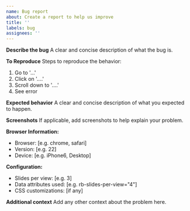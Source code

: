 ```yaml
---
name: Bug report
about: Create a report to help us improve
title: ''
labels: bug
assignees: ''
---
```


**Describe the bug**
A clear and concise description of what the bug is.

**To Reproduce**
Steps to reproduce the behavior:

1. Go to '...'
2. Click on '....'
3. Scroll down to '....'
4. See error

**Expected behavior**
A clear and concise description of what you expected to happen.

**Screenshots**
If applicable, add screenshots to help explain your problem.

**Browser Information:**

- Browser: [e.g. chrome, safari]
- Version: [e.g. 22]
- Device: [e.g. iPhone6, Desktop]

**Configuration:**

- Slides per view: [e.g. 3]
- Data attributes used: [e.g. rb-slides-per-view="4"]
- CSS customizations: [if any]

**Additional context**
Add any other context about the problem here.
